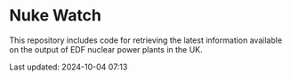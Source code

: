 # Nuke Watch

This repository includes code for retrieving the latest information available on the output of EDF nuclear power plants in the UK.

Last updated: 2024-10-04 07:13